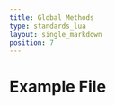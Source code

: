 ```yaml
---
title: Global Methods
type: standards_lua
layout: single_markdown
position: 7
---
```


# Example File
